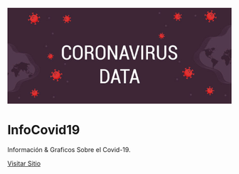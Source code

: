 ![Coronavirus Data](./imagenes/README.jpg) 

# InfoCovid19

Información & Graficos Sobre el Covid-19.

[Visitar Sitio](https://www.infocovid19.cl)

<!--

TAREAS:

> Casos nuevos totales por región incremental
= https://github.com/MinCiencia/Datos-COVID19/blob/master/output/producto13/CasosNuevosCumulativo.csv

> Fallecidos con COVID-19 por región incremental
= https://github.com/MinCiencia/Datos-COVID19/blob/master/output/producto14/FallecidosCumulativo.csv

> Casos por genero y grupo de edad
= https://github.com/MinCiencia/Datos-COVID19/blob/master/output/producto16/CasosGeneroEtario.csv

> Casos Actuales por Comuna
= https://github.com/MinCiencia/Datos-COVID19/blob/master/output/producto25/CasosActualesPorComuna.csv



> Casos nuevos por fecha de inicio de síntomas por comuna
= https://github.com/MinCiencia/Datos-COVID19/blob/master/output/producto15/FechaInicioSintomas.csv

> Tasa de incidencia historica por comuna y total regional
= https://github.com/MinCiencia/Datos-COVID19/blob/master/output/producto1/Covid-19.csv
= https://github.com/MinCiencia/Datos-COVID19/blob/master/output/producto18/TasaDeIncidencia.csv
= ( https://github.com/MinCiencia/Datos-COVID19/tree/master/output/producto2 )

> Casos actuales por fecha de inicio de síntomas y comuna
= https://github.com/MinCiencia/Datos-COVID19/blob/master/output/producto25/CasosActualesPorComuna.csv


-->
